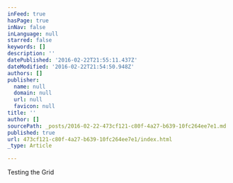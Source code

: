 ```yaml
---
inFeed: true
hasPage: true
inNav: false
inLanguage: null
starred: false
keywords: []
description: ''
datePublished: '2016-02-22T21:55:11.437Z'
dateModified: '2016-02-22T21:54:50.948Z'
authors: []
publisher:
  name: null
  domain: null
  url: null
  favicon: null
title: ''
author: []
sourcePath: _posts/2016-02-22-473cf121-c80f-4a27-b639-10fc264ee7e1.md
published: true
url: 473cf121-c80f-4a27-b639-10fc264ee7e1/index.html
_type: Article

---
```

Testing the Grid